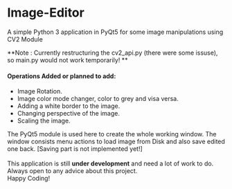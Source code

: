 # Image-Editor
A simple Python 3 application in PyQt5 for some image manipulations using CV2 Module

**Note : Currently restructuring the cv2_api.py (there were some issuse), so main.py would not work temporarily! **


#### Operations Added or planned to add:
- Image Rotation.
- Image color mode changer, color to grey and visa versa.
- Adding a white border to the image.
- Changing perspective of the image.
- Scaling the image.


The PyQt5 module is used here to create the whole working window. 
The window consists menu actions to load image from Disk and also save edited one back. [Saving part is not implemented yet!]
<br><br>
This application is still **under development** and need a lot of work to do.
<br>
Always open to any advice about this project.<br>
Happy Coding!
